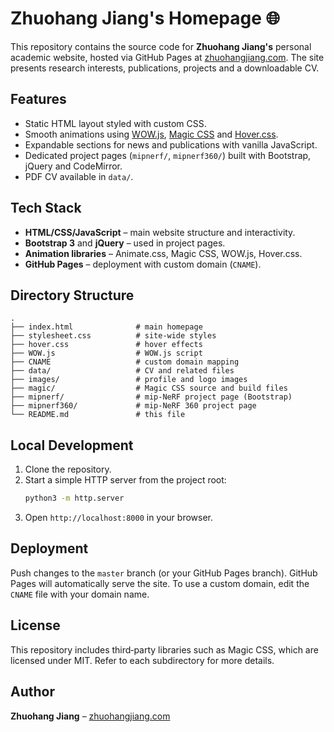 # Zhuohang Jiang's Homepage 🌐

This repository contains the source code for **Zhuohang Jiang's** personal academic website, hosted via GitHub Pages at [zhuohangjiang.com](https://zhuohangjiang.com/). The site presents research interests, publications, projects and a downloadable CV.

## Features

- Static HTML layout styled with custom CSS.
- Smooth animations using [WOW.js](https://wowjs.uk/), [Magic CSS](https://www.minimamente.com/project/magic/) and [Hover.css](https://ianlunn.github.io/Hover/).
- Expandable sections for news and publications with vanilla JavaScript.
- Dedicated project pages (`mipnerf/`, `mipnerf360/`) built with Bootstrap, jQuery and CodeMirror.
- PDF CV available in `data/`.

## Tech Stack

- **HTML/CSS/JavaScript** – main website structure and interactivity.
- **Bootstrap 3** and **jQuery** – used in project pages.
- **Animation libraries** – Animate.css, Magic CSS, WOW.js, Hover.css.
- **GitHub Pages** – deployment with custom domain (`CNAME`).

## Directory Structure

```
.
├── index.html              # main homepage
├── stylesheet.css          # site-wide styles
├── hover.css               # hover effects
├── WOW.js                  # WOW.js script
├── CNAME                   # custom domain mapping
├── data/                   # CV and related files
├── images/                 # profile and logo images
├── magic/                  # Magic CSS source and build files
├── mipnerf/                # mip-NeRF project page (Bootstrap)
├── mipnerf360/             # mip-NeRF 360 project page
└── README.md               # this file
```

## Local Development

1. Clone the repository.
2. Start a simple HTTP server from the project root:
   ```bash
   python3 -m http.server
   ```
3. Open `http://localhost:8000` in your browser.

## Deployment

Push changes to the `master` branch (or your GitHub Pages branch). GitHub Pages will automatically serve the site. To use a custom domain, edit the `CNAME` file with your domain name.

## License

This repository includes third‑party libraries such as Magic CSS, which are licensed under MIT. Refer to each subdirectory for more details.

## Author

**Zhuohang Jiang** – [zhuohangjiang.com](https://zhuohangjiang.com/)

